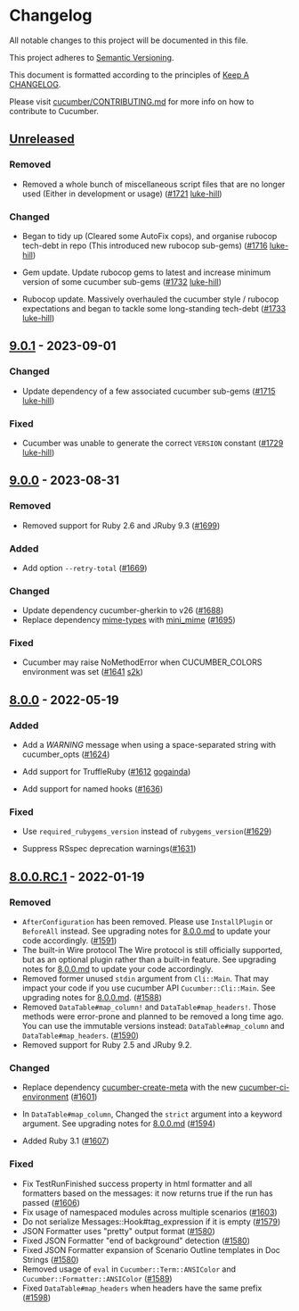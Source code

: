 # Changelog

All notable changes to this project will be documented in this file.

This project adheres to [Semantic Versioning](http://semver.org).

This document is formatted according to the principles of [Keep A CHANGELOG](http://keepachangelog.com).

Please visit [cucumber/CONTRIBUTING.md](https://github.com/cucumber/cucumber/blob/master/CONTRIBUTING.md) for more info on how to contribute to Cucumber.

## [Unreleased]
### Removed
- Removed a whole bunch of miscellaneous script files that are no longer used (Either in development or usage) ([#1721](https://github.com/cucumber/cucumber-ruby/pull/1721) [luke-hill](https://github.com/luke-hill))

### Changed
- Began to tidy up (Cleared some AutoFix cops), and organise rubocop tech-debt in repo (This introduced new rubocop sub-gems) ([#1716](https://github.com/cucumber/cucumber-ruby/pull/1716) [luke-hill](https://github.com/luke-hill))

- Gem update. Update rubocop gems to latest and increase minimum version of some cucumber sub-gems ([#1732](https://github.com/cucumber/cucumber-ruby/pull/1732) [luke-hill](https://github.com/luke-hill))

- Rubocop update. Massively overhauled the cucumber style / rubocop expectations and began to tackle some long-standing tech-debt ([#1733](https://github.com/cucumber/cucumber-ruby/pull/1733) [luke-hill](https://github.com/luke-hill))

## [9.0.1] - 2023-09-01
### Changed
- Update dependency of a few associated cucumber sub-gems ([#1715](https://github.com/cucumber/cucumber-ruby/pull/1715) [luke-hill](https://github.com/luke-hill))

### Fixed
- Cucumber was unable to generate the correct `VERSION` constant ([#1729](https://github.com/cucumber/cucumber-ruby/pull/1729) [luke-hill](https://github.com/luke-hill))

## [9.0.0] - 2023-08-31
### Removed
- Removed support for Ruby 2.6 and JRuby 9.3 ([#1699](https://github.com/cucumber/cucumber-ruby/pull/1699))

### Added
- Add option `--retry-total` ([#1669](https://github.com/cucumber/cucumber-ruby/pull/1669))

### Changed
- Update dependency cucumber-gherkin to v26 ([#1688](https://github.com/cucumber/cucumber-ruby/pull/1688))
- Replace dependency [mime-types](https://rubygems.org/gems/mime-types)
with [mini_mime](https://rubygems.org/gems/mini_mime)
([#1695](https://github.com/cucumber/cucumber-ruby/pull/1695))

### Fixed
- Cucumber may raise NoMethodError when CUCUMBER_COLORS environment was set ([#1641](https://github.com/cucumber/cucumber-ruby/pull/1641/) [s2k](https://github.com/s2k))

## [8.0.0] - 2022-05-19
### Added
- Add a _WARNING_ message when using a space-separated string with cucumber_opts
([#1624](https://github.com/cucumber/cucumber-ruby/pull/1624))

- Add support for TruffleRuby
([#1612](https://github.com/cucumber/cucumber-ruby/pull/1612)
[gogainda](https://github.com/gogainda))

- Add support for named hooks
([#1636](https://github.com/cucumber/cucumber-ruby/pull/1636))

### Fixed
- Use `required_rubygems_version` instead of `rubygems_version`([#1629](https://github.com/cucumber/cucumber-ruby/pull/1629))

- Suppress RSspec deprecation warnings([#1631](https://github.com/cucumber/cucumber-ruby/pull/1631))

## [8.0.0.RC.1] - 2022-01-19
### Removed
- `AfterConfiguration` has been removed. Please use `InstallPlugin` or `BeforeAll` instead.
  See upgrading notes for [8.0.0.md](upgrading_notes/8.0.0.md#upgrading-to-800) to update your code accordingly.
  ([#1591](https://github.com/cucumber/cucumber-ruby/pull/1591))
- The built-in Wire protocol
  The Wire protocol is still officially supported, but as an optional plugin rather
  than a built-in feature. See upgrading notes for [8.0.0.md](upgrading_notes/8.0.0.md#upgrading-to-800) to update your code accordingly.
- Removed former unused `stdin` argument from `Cli::Main`. That may impact your code
  if you use cucumber API `Cucumber::Cli::Main`. See upgrading notes for [8.0.0.md](upgrading_notes/8.0.0.md#upgrading-to-800).
  ([#1588](https://github.com/cucumber/cucumber-ruby/pull/1588))
- Removed `DataTable#map_column!` and `DataTable#map_headers!`.
  Those methods were error-prone and planned to be removed a long time ago. You
  can use the immutable versions instead: `DataTable#map_column` and
  `DataTable#map_headers`.
  ([#1590](https://github.com/cucumber/cucumber-ruby/pull/1590))
- Removed support for Ruby 2.5 and JRuby 9.2.

### Changed
- Replace dependency [cucumber-create-meta](https://rubygems.org/gems/cucumber-create-meta)
  with the new [cucumber-ci-environment](https://rubygems.org/gems/cucumber-ci-environment)
  ([#1601](https://github.com/cucumber/cucumber-ruby/pull/1601))

- In `DataTable#map_column`, Changed the `strict` argument into a keyword argument.
  See upgrading notes for [8.0.0.md](upgrading_notes/8.0.0.md#upgrading-to-800)
  ([#1594](https://github.com/cucumber/cucumber-ruby/pull/1594))

- Added Ruby 3.1 ([#1607](https://github.com/cucumber/cucumber-ruby/pull/1607))

### Fixed
- Fix TestRunFinished success property in html formatter and all formatters
  based on the messages: it now returns true if the run has passed
  ([#1606](https://github.com/cucumber/cucumber-ruby/pull/1606))
- Fix usage of namespaced modules across multiple scenarios
  ([#1603](https://github.com/cucumber/cucumber-ruby/pull/1603))
- Do not serialize Messages::Hook#tag_expression if it is empty
  ([#1579](https://github.com/cucumber/cucumber-ruby/pull/1579))
- JSON Formatter uses "pretty" output format
  ([#1580](https://github.com/cucumber/cucumber-ruby/pull/1580))
- Fixed JSON Formatter "end of background" detection
  ([#1580](https://github.com/cucumber/cucumber-ruby/pull/1580))
- Fixed JSON Formatter expansion of Scenario Outline templates in Doc Strings
  ([#1580](https://github.com/cucumber/cucumber-ruby/pull/1580))
- Removed usage of `eval` in `Cucumber::Term::ANSIColor` and `Cucumber::Formatter::ANSIColor`
  ([#1589](https://github.com/cucumber/cucumber-ruby/pull/1589))
- Fixed `DataTable#map_headers` when headers have the same prefix
  ([#1598](https://github.com/cucumber/cucumber-ruby/pull/1598))

[Unreleased]: https://github.com/cucumber/cucumber-ruby/compare/v9.0.1...HEAD
[9.0.1]: https://github.com/cucumber/cucumber-ruby/compare/v9.0.0...v9.0.1
[9.0.0]: https://github.com/cucumber/cucumber-ruby/compare/v8.0.0...v9.0.0
[8.0.0]: https://github.com/cucumber/cucumber-ruby/compare/v8.0.0.RC.1...v8.0.0
[8.0.0.RC.1]: https://github.com/cucumber/cucumber-ruby/compare/v7.1.0...v8.0.0.RC.1
